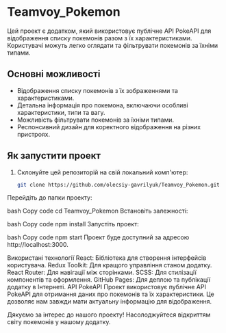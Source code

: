# Teamvoy_Pokemon

Цей проект є додатком, який використовує публічне API PokeAPI для відображення списку покемонів разом з їх характеристиками. Користувачі можуть легко оглядати та фільтрувати покемонів за їхніми типами.

## Основні можливості

- Відображення списку покемонів з їх зображеннями та характеристиками.
- Детальна інформація про покемона, включаючи особливі характеристики, типи та вагу.
- Можливість фільтрувати покемонів за їхніми типами.
- Респонсивний дизайн для коректного відображення на різних пристроях.

## Як запустити проект

1. Склонуйте цей репозиторій на свій локальний комп'ютер:

   ```bash
   git clone https://github.com/olecsiy-gavrilyuk/Teamvoy_Pokemon.git
Перейдіть до папки проекту:

bash
Copy code
cd Teamvoy_Pokemon
Встановіть залежності:

bash
Copy code
npm install
Запустіть проект:

bash
Copy code
npm start
Проект буде доступний за адресою http://localhost:3000.

Використані технології
React: Бібліотека для створення інтерфейсів користувача.
Redux Toolkit: Для кращого управління станом додатку.
React Router: Для навігації між сторінками.
SCSS: Для стилізації компонентів та оформлення.
GitHub Pages: Для деплою та публікації додатку в Інтернеті.
API PokeAPI
Проект використовує публічне API PokeAPI для отримання даних про покемонів та їх характеристики. Це дозволяє нам завжди мати актуальну інформацію для відображення.

Дякуємо за інтерес до нашого проекту! Насолоджуйтеся відкриттям світу покемонів у нашому додатку.

